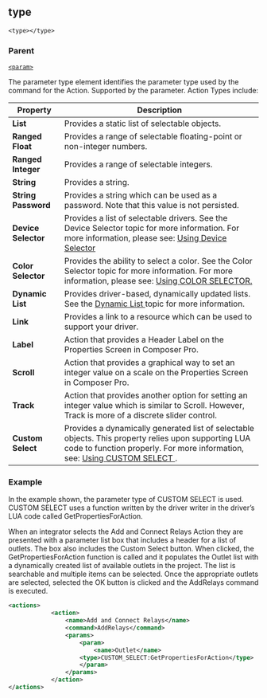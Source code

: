 ## type

`<type></type>`


### Parent

[`<param>`][1]


The parameter type element identifies the parameter type used by the command for the Action. Supported by the parameter. Action Types include: 

| Property            | Description                                                                                                                                                                            |
| ------------------- | -------------------------------------------------------------------------------------------------------------------------------------------------------------------------------------- |
| **List**            | Provides a static list of selectable objects.                                                                                                                                          |
| **Ranged Float**    | Provides a range of selectable floating-point or non-integer numbers.                                                                                                                  |
| **Ranged Integer**  | Provides a range of selectable integers.                                                                                                                                               |
| **String**          | Provides a string.                                                                                                                                                                     |
| **String Password** | Provides a string which can be used as a password. Note that this value is not persisted.                                                                                              |
| **Device Selector** | Provides a list of selectable drivers. See the Device Selector topic for more information. For more information, please see: [Using Device Selector][2]                                |
| **Color Selector**  | Provides the ability to select a color. See the Color Selector topic for more information. For more information, please see: [Using COLOR SELECTOR.][3]                                |
| **Dynamic List**    | Provides driver-based, dynamically updated lists. See the [Dynamic List ][4]topic for more information.                                                                                |
| **Link**            | Provides a link to a resource which can be used to support your driver.                                                                                                                |
| **Label**           | Action that provides a Header Label on the Properties Screen in Composer Pro.                                                                                                          |
| **Scroll**          | Action that provides a graphical way to set an integer value on a scale on the Properties Screen in Composer Pro.                                                                      |
| **Track**           | Action that provides another option  for setting an integer value which is similar to Scroll. However, Track is more of a discrete slider control.                                     |
| **Custom Select**   | Provides a dynamically generated list of selectable objects. This property relies upon supporting LUA code to function properly. For more information, see: [Using CUSTOM SELECT ][5]. |


### Example

In the example shown, the parameter type of CUSTOM SELECT is used. CUSTOM SELECT uses a function written by the driver writer in the driver’s LUA code called GetPropertiesForAction.

When an integrator selects the Add and Connect Relays Action they are presented with a parameter list box that includes a header for a list of outlets. The box also includes the Custom Select button. When clicked, the GetPropertiesForAction function is called and it populates the Outlet list with a dynamically created list of available outlets in the project. The list is searchable and multiple items can be selected. Once the appropriate outlets are selected, selected the OK button is clicked and the AddRelays command is executed.

```xml
<actions>
			<action>
				<name>Add and Connect Relays</name>
				<command>AddRelays</command>
				<params>
					<param>
						<name>Outlet</name>
					<type>CUSTOM_SELECT:GetPropertiesForAction</type>
					</param>
				</params>
			</action>
</actions>
```







[1]:	https://snap-one.github.io/docs-driverworks-xml/#actions-xml-param
[2]:	https://snap-one.github.io/docs-driverworks-fundamentals/#composerpro-the-interface-into-the-sdk-using-the-device-selector-property
[3]:	https://snap-one.github.io/docs-driverworks-fundamentals/#composerpro-the-interface-into-the-sdk-using-the-color-selector-property
[4]:	https://snap-one.github.io/docs-driverworks-fundamentals/#composerpro-the-interface-into-the-sdk-dynamic-list-properties
[5]:	https://snap-one.github.io/docs-driverworks-fundamentals/#composerpro-the-interface-into-the-sdk-using-the-custom-select-property
